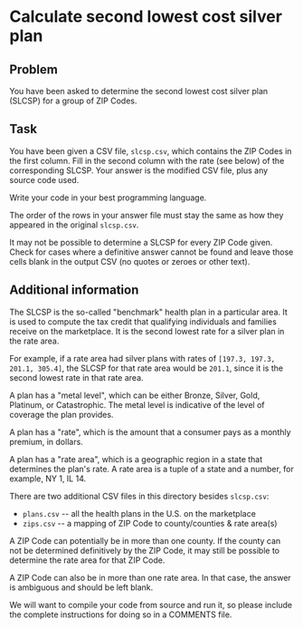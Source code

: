 Calculate second lowest cost silver plan
================================================

Problem
-------

You have been asked to determine the second lowest cost silver plan (SLCSP) for
a group of ZIP Codes.

Task
----

You have been given a CSV file, `slcsp.csv`, which contains the ZIP Codes in the
first column. Fill in the second column with the rate (see below) of the
corresponding SLCSP. Your answer is the modified CSV file, plus any source code
used.

Write your code in your best programming language.

The order of the rows in your answer file must stay the same as how they
appeared in the original `slcsp.csv`.

It may not be possible to determine a SLCSP for every ZIP Code given. Check for cases
where a definitive answer cannot be found and leave those cells blank in the output CSV (no
quotes or zeroes or other text).

Additional information
----------------------

The SLCSP is the so-called "benchmark" health plan in a particular area. It is
used to compute the tax credit that qualifying individuals and families receive
on the marketplace. It is the second lowest rate for a silver plan in the rate area.

For example, if a rate area had silver plans with rates of
`[197.3, 197.3, 201.1, 305.4]`, the SLCSP for that rate area would be `201.1`, since
it is the second lowest rate in that rate area.

A plan has a "metal level", which can be either Bronze, Silver, Gold, Platinum,
or Catastrophic. The metal level is indicative of the level of coverage the plan
provides.

A plan has a "rate", which is the amount that a consumer pays as a monthly
premium, in dollars.

A plan has a "rate area", which is a geographic region in a state that
determines the plan's rate. A rate area is a tuple of a state and a number, for
example, NY 1, IL 14.

There are two additional CSV files in this directory besides `slcsp.csv`:

  * `plans.csv` -- all the health plans in the U.S. on the marketplace
  * `zips.csv` -- a mapping of ZIP Code to county/counties & rate area(s)

A ZIP Code can potentially be in more than one county. If the county can not be
determined definitively by the ZIP Code, it may still be possible to determine
the rate area for that ZIP Code.

A ZIP Code can also be in more than one rate area. In that case, the answer is ambiguous
and should be left blank.

We will want to compile your code from source and run it, so please include the
complete instructions for doing so in a COMMENTS file.

